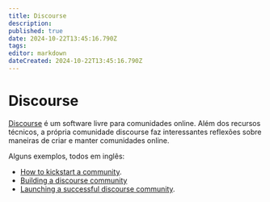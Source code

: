 ```yaml
---
title: Discourse
description: 
published: true
date: 2024-10-22T13:45:16.790Z
tags: 
editor: markdown
dateCreated: 2024-10-22T13:45:16.790Z
---
```


# Discourse

[Discourse](https://discourse.org/) é um software livre para comunidades online. Além dos recursos técnicos, a própria comunidade discourse faz interessantes reflexões sobre maneiras de criar e manter comunidades online.

Alguns exemplos, todos em inglês:

- [How to kickstart a community](https://meta.discourse.org/t/how-to-kick-start-a-community/51295/2). 
- [Building a discourse community](https://blog.discourse.org/2014/08/building-a-discourse-community/)
- [Launching a successful discourse community](https://blog.discourse.org/2018/08/launching-a-successful-discourse-community/).
